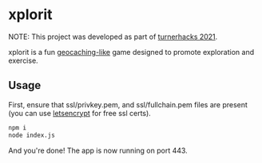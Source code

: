# xplorit

NOTE: This project was developed as part of [turnerhacks 2021](https://turnerhacks2021.devpost.com/).

xplorit is a fun [geocaching-like](https://en.wikipedia.org/wiki/Geocaching) game designed to promote exploration and exercise.

## Usage

First, ensure that ssl/privkey.pem, and ssl/fullchain.pem files are present (you can use [letsencrypt](https://letsencrypt.org/) for free ssl certs).

```bash
npm i
node index.js
```

And you're done! The app is now running on port 443.
